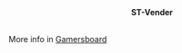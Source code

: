 <div align="center">
  <b>ST-Vender</b><br><br>
</div>


More info in [Gamersboard](https://gamersboard.com.br/topic/68721-st-vender-atualizado-plugin-de-vender-com-drops-e-sistema-de-booster-open-source/)
